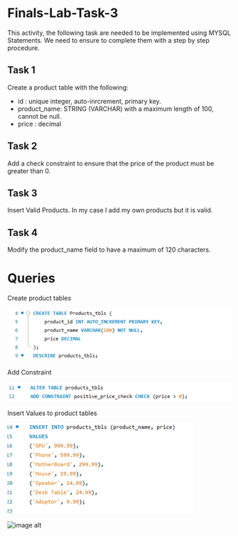 # Finals-Lab-Task-3

This activity, the following task are needed to be implemented using MYSQL Statements. We need to ensure to complete them with a step by step procedure.

## Task 1 

Create a product table with the following:
 - id : unique integer, auto-inrcrement, primary key.
 - product_name: STRING (VARCHAR) with a maximum length of 100, cannot be null.
 - price : decimal

## Task 2

Add a check constraint to ensure that the price of the product must be greater than 0.

## Task 3

Insert Valid Products. In my case I add my own products but it is valid.

## Task 4

Modify the product_name field to have a maximum of 120 characters.

# Queries

Create product tables

![image alt](https://github.com/CarlosA012/Finals-Lab-Task-3/blob/7b20fff1a9242b98f14032e5c8714b0f31ad7b9c/imgaes/product%20tables.png)

Add Constraint

![image alt](https://github.com/CarlosA012/Finals-Lab-Task-3/blob/d186b8e345f38ab14ff331d6a7ca5c3df67f78df/imgaes/adding%20constraint.png)

Insert Values to product tables

![image alt](https://github.com/CarlosA012/Finals-Lab-Task-3/blob/d7f4aed157c9d5a55ecd59dc2caf44d90afdbf5d/imgaes/insert%20values%20to%20product%20tables.png)



![image alt]()
